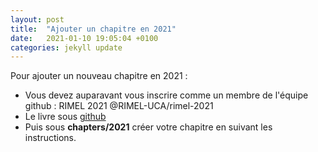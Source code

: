 ```yaml
---
layout: post
title:  "Ajouter un chapitre en 2021"
date:   2021-01-10 19:05:04 +0100
categories: jekyll update
---
```

Pour ajouter un nouveau chapitre en 2021 :
 - Vous devez auparavant vous inscrire comme un membre de l'équipe github : RIMEL 2021 @RIMEL-UCA/rimel-2021
- Le livre sous [github](https://github.com/RIMEL-UCA/RIMEL-UCA.github.io)
- Puis sous **chapters/2021** créer votre chapitre en suivant les instructions.